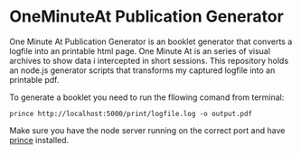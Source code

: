 # OneMinuteAt Publication Generator

One Minute At Publication Generator is an booklet generator that converts a logfile into an printable html page.
One Minute At is an series of visual archives to show data i intercepted in short sessions. This repository holds an node.js generator scripts that transforms my captured logfile into an printable pdf.

To generate a booklet you need to run the fllowing comand from terminal:

`prince http://localhost:5000/print/logfile.log -o output.pdf`

Make sure you have the node server running on the correct port and have [prince](http://www.princexml.com/download/) installed.